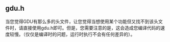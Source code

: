 ## gdu.h

当您觉得GDU有那么多的头文件，让您觉得当想使用某个功能但又找不到该头文件时，请直接使用gdu.h即可。但是，您需要注意的是，这会造成您编译代码的速度较慢。（仅仅是编译时的问题，运行时执行不会有任何差异的）。

